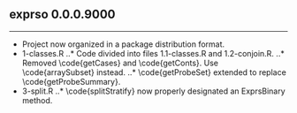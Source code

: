 ## exprso 0.0.0.9000
---------------------
* Project now organized in a package distribution format.
* 1-classes.R
..* Code divided into files 1.1-classes.R and 1.2-conjoin.R.
..* Removed \code{getCases} and \code{getConts}. Use \code{arraySubset} instead.
..* \code{getProbeSet} extended to replace \code{getProbeSummary}.
* 3-split.R
..* \code{splitStratify} now properly designated an ExprsBinary method.
